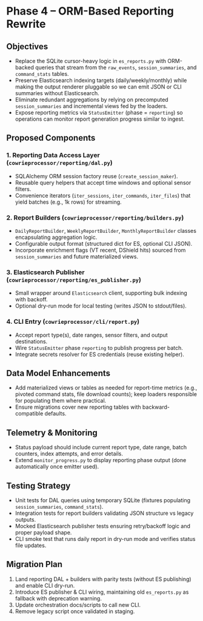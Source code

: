 # Phase 4 – ORM-Based Reporting Rewrite

## Objectives
- Replace the SQLite cursor-heavy logic in `es_reports.py` with ORM-backed queries that stream from the `raw_events`, `session_summaries`, and `command_stats` tables.
- Preserve Elasticsearch indexing targets (daily/weekly/monthly) while making the output renderer pluggable so we can emit JSON or CLI summaries without Elasticsearch.
- Eliminate redundant aggregations by relying on precomputed `session_summaries` and incremental views fed by the loaders.
- Expose reporting metrics via `StatusEmitter` (phase = `reporting`) so operations can monitor report generation progress similar to ingest.

## Proposed Components

### 1. Reporting Data Access Layer (`cowrieprocessor/reporting/dal.py`)
- SQLAlchemy ORM session factory reuse (`create_session_maker`).
- Reusable query helpers that accept time windows and optional sensor filters.
- Convenience iterators (`iter_sessions`, `iter_commands`, `iter_files`) that yield batches (e.g., 1k rows) for streaming.

### 2. Report Builders (`cowrieprocessor/reporting/builders.py`)
- `DailyReportBuilder`, `WeeklyReportBuilder`, `MonthlyReportBuilder` classes encapsulating aggregation logic.
- Configurable output format (structured dict for ES, optional CLI JSON).
- Incorporate enrichment flags (VT recent, DShield hits) sourced from `session_summaries` and future materialized views.

### 3. Elasticsearch Publisher (`cowrieprocessor/reporting/es_publisher.py`)
- Small wrapper around `Elasticsearch` client, supporting bulk indexing with backoff.
- Optional dry-run mode for local testing (writes JSON to stdout/files).

### 4. CLI Entry (`cowrieprocessor/cli/report.py`)
- Accept report type(s), date ranges, sensor filters, and output destinations.
- Wire `StatusEmitter` phase `reporting` to publish progress per batch.
- Integrate secrets resolver for ES credentials (reuse existing helper).

## Data Model Enhancements
- Add materialized views or tables as needed for report-time metrics (e.g., pivoted command stats, file download counts); keep loaders responsible for populating them where practical.
- Ensure migrations cover new reporting tables with backward-compatible defaults.

## Telemetry & Monitoring
- Status payload should include current report type, date range, batch counters, index attempts, and error details.
- Extend `monitor_progress.py` to display reporting phase output (done automatically once emitter used).

## Testing Strategy
- Unit tests for DAL queries using temporary SQLite (fixtures populating `session_summaries`, `command_stats`).
- Integration tests for report builders validating JSON structure vs legacy outputs.
- Mocked Elasticsearch publisher tests ensuring retry/backoff logic and proper payload shape.
- CLI smoke test that runs daily report in dry-run mode and verifies status file updates.

## Migration Plan
1. Land reporting DAL + builders with parity tests (without ES publishing) and enable CLI dry-run.
2. Introduce ES publisher & CLI wiring, maintaining old `es_reports.py` as fallback with deprecation warning.
3. Update orchestration docs/scripts to call new CLI.
4. Remove legacy script once validated in staging.
